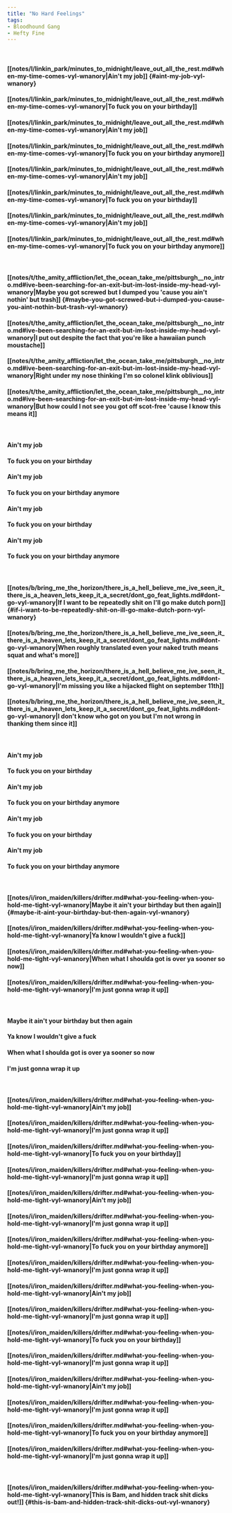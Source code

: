 ```yaml
---
title: "No Hard Feelings"
tags:
- Bloodhound Gang
- Hefty Fine
---
```

&nbsp;
#### [[notes/l/linkin_park/minutes_to_midnight/leave_out_all_the_rest.md#when-my-time-comes-vyl-wnanory|Ain't my job]] {#aint-my-job-vyl-wnanory}
#### [[notes/l/linkin_park/minutes_to_midnight/leave_out_all_the_rest.md#when-my-time-comes-vyl-wnanory|To fuck you on your birthday]]
#### [[notes/l/linkin_park/minutes_to_midnight/leave_out_all_the_rest.md#when-my-time-comes-vyl-wnanory|Ain't my job]]
#### [[notes/l/linkin_park/minutes_to_midnight/leave_out_all_the_rest.md#when-my-time-comes-vyl-wnanory|To fuck you on your birthday anymore]]
#### [[notes/l/linkin_park/minutes_to_midnight/leave_out_all_the_rest.md#when-my-time-comes-vyl-wnanory|Ain't my job]]
#### [[notes/l/linkin_park/minutes_to_midnight/leave_out_all_the_rest.md#when-my-time-comes-vyl-wnanory|To fuck you on your birthday]]
#### [[notes/l/linkin_park/minutes_to_midnight/leave_out_all_the_rest.md#when-my-time-comes-vyl-wnanory|Ain't my job]]
#### [[notes/l/linkin_park/minutes_to_midnight/leave_out_all_the_rest.md#when-my-time-comes-vyl-wnanory|To fuck you on your birthday anymore]]
&nbsp;
#### [[notes/t/the_amity_affliction/let_the_ocean_take_me/pittsburgh__no_intro.md#ive-been-searching-for-an-exit-but-im-lost-inside-my-head-vyl-wnanory|Maybe you got screwed but I dumped you 'cause you ain't nothin' but trash]] {#maybe-you-got-screwed-but-i-dumped-you-cause-you-aint-nothin-but-trash-vyl-wnanory}
#### [[notes/t/the_amity_affliction/let_the_ocean_take_me/pittsburgh__no_intro.md#ive-been-searching-for-an-exit-but-im-lost-inside-my-head-vyl-wnanory|I put out despite the fact that you're like a hawaiian punch moustache]]
#### [[notes/t/the_amity_affliction/let_the_ocean_take_me/pittsburgh__no_intro.md#ive-been-searching-for-an-exit-but-im-lost-inside-my-head-vyl-wnanory|Right under my nose thinking I'm so colonel klink oblivious]]
#### [[notes/t/the_amity_affliction/let_the_ocean_take_me/pittsburgh__no_intro.md#ive-been-searching-for-an-exit-but-im-lost-inside-my-head-vyl-wnanory|But how could I not see you got off scot-free 'cause I know this means it]]
&nbsp;
#### Ain't my job
#### To fuck you on your birthday
#### Ain't my job
#### To fuck you on your birthday anymore
#### Ain't my job
#### To fuck you on your birthday
#### Ain't my job
#### To fuck you on your birthday anymore
&nbsp;
#### [[notes/b/bring_me_the_horizon/there_is_a_hell_believe_me_ive_seen_it_there_is_a_heaven_lets_keep_it_a_secret/dont_go_feat_lights.md#dont-go-vyl-wnanory|If I want to be repeatedly shit on I'll go make dutch porn]] {#if-i-want-to-be-repeatedly-shit-on-ill-go-make-dutch-porn-vyl-wnanory}
#### [[notes/b/bring_me_the_horizon/there_is_a_hell_believe_me_ive_seen_it_there_is_a_heaven_lets_keep_it_a_secret/dont_go_feat_lights.md#dont-go-vyl-wnanory|When roughly translated even your naked truth means squat and what's more]]
#### [[notes/b/bring_me_the_horizon/there_is_a_hell_believe_me_ive_seen_it_there_is_a_heaven_lets_keep_it_a_secret/dont_go_feat_lights.md#dont-go-vyl-wnanory|I'm missing you like a hijacked flight on september 11th]]
#### [[notes/b/bring_me_the_horizon/there_is_a_hell_believe_me_ive_seen_it_there_is_a_heaven_lets_keep_it_a_secret/dont_go_feat_lights.md#dont-go-vyl-wnanory|I don't know who got on you but I'm not wrong in thanking them since it]]
&nbsp;
#### Ain't my job
#### To fuck you on your birthday
#### Ain't my job
#### To fuck you on your birthday anymore
#### Ain't my job
#### To fuck you on your birthday
#### Ain't my job
#### To fuck you on your birthday anymore
&nbsp;
#### [[notes/i/iron_maiden/killers/drifter.md#what-you-feeling-when-you-hold-me-tight-vyl-wnanory|Maybe it ain't your birthday but then again]] {#maybe-it-aint-your-birthday-but-then-again-vyl-wnanory}
#### [[notes/i/iron_maiden/killers/drifter.md#what-you-feeling-when-you-hold-me-tight-vyl-wnanory|Ya know I wouldn't give a fuck]]
#### [[notes/i/iron_maiden/killers/drifter.md#what-you-feeling-when-you-hold-me-tight-vyl-wnanory|When what I shoulda got is over ya sooner so now]]
#### [[notes/i/iron_maiden/killers/drifter.md#what-you-feeling-when-you-hold-me-tight-vyl-wnanory|I'm just gonna wrap it up]]
&nbsp;
#### Maybe it ain't your birthday but then again
#### Ya know I wouldn't give a fuck
#### When what I shoulda got is over ya sooner so now
#### I'm just gonna wrap it up
&nbsp;
#### [[notes/i/iron_maiden/killers/drifter.md#what-you-feeling-when-you-hold-me-tight-vyl-wnanory|Ain't my job]]
#### [[notes/i/iron_maiden/killers/drifter.md#what-you-feeling-when-you-hold-me-tight-vyl-wnanory|I'm just gonna wrap it up]]
#### [[notes/i/iron_maiden/killers/drifter.md#what-you-feeling-when-you-hold-me-tight-vyl-wnanory|To fuck you on your birthday]]
#### [[notes/i/iron_maiden/killers/drifter.md#what-you-feeling-when-you-hold-me-tight-vyl-wnanory|I'm just gonna wrap it up]]
#### [[notes/i/iron_maiden/killers/drifter.md#what-you-feeling-when-you-hold-me-tight-vyl-wnanory|Ain't my job]]
#### [[notes/i/iron_maiden/killers/drifter.md#what-you-feeling-when-you-hold-me-tight-vyl-wnanory|I'm just gonna wrap it up]]
#### [[notes/i/iron_maiden/killers/drifter.md#what-you-feeling-when-you-hold-me-tight-vyl-wnanory|To fuck you on your birthday anymore]]
#### [[notes/i/iron_maiden/killers/drifter.md#what-you-feeling-when-you-hold-me-tight-vyl-wnanory|I'm just gonna wrap it up]]
#### [[notes/i/iron_maiden/killers/drifter.md#what-you-feeling-when-you-hold-me-tight-vyl-wnanory|Ain't my job]]
#### [[notes/i/iron_maiden/killers/drifter.md#what-you-feeling-when-you-hold-me-tight-vyl-wnanory|I'm just gonna wrap it up]]
#### [[notes/i/iron_maiden/killers/drifter.md#what-you-feeling-when-you-hold-me-tight-vyl-wnanory|To fuck you on your birthday]]
#### [[notes/i/iron_maiden/killers/drifter.md#what-you-feeling-when-you-hold-me-tight-vyl-wnanory|I'm just gonna wrap it up]]
#### [[notes/i/iron_maiden/killers/drifter.md#what-you-feeling-when-you-hold-me-tight-vyl-wnanory|Ain't my job]]
#### [[notes/i/iron_maiden/killers/drifter.md#what-you-feeling-when-you-hold-me-tight-vyl-wnanory|I'm just gonna wrap it up]]
#### [[notes/i/iron_maiden/killers/drifter.md#what-you-feeling-when-you-hold-me-tight-vyl-wnanory|To fuck you on your birthday anymore]]
#### [[notes/i/iron_maiden/killers/drifter.md#what-you-feeling-when-you-hold-me-tight-vyl-wnanory|I'm just gonna wrap it up]]
&nbsp;
#### [[notes/i/iron_maiden/killers/drifter.md#what-you-feeling-when-you-hold-me-tight-vyl-wnanory|This is Bam, and hidden track shit dicks out!]] {#this-is-bam-and-hidden-track-shit-dicks-out-vyl-wnanory}
